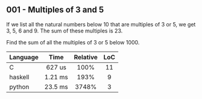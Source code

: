 001 - Multiples of 3 and 5
--------------------------

If we list all the natural numbers below 10 that are multiples of 3 or 5, we
get 3, 5, 6 and 9. The sum of these multiples is 23.

Find the sum of all the multiples of 3 or 5 below 1000.

Language | Time | Relative | LoC
--- | :---: | :---: | :---:
C | 627 us | 100% | 11
haskell | 1.21 ms | 193% | 9
python | 23.5 ms | 3748% | 3
